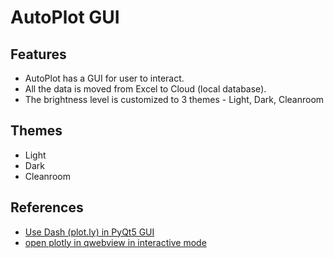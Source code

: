 # AutoPlot GUI
## Features
* AutoPlot has a GUI for user to interact.
* All the data is moved from Excel to Cloud (local database).
* The brightness level is customized to 3 themes - Light, Dark, Cleanroom

## Themes
* Light
* Dark
* Cleanroom

## References
* [Use Dash (plot.ly) in PyQt5 GUI](https://stackoverflow.com/a/51550603)
* [open plotly in qwebview in interactive mode](https://stackoverflow.com/a/44115230/6774636)
